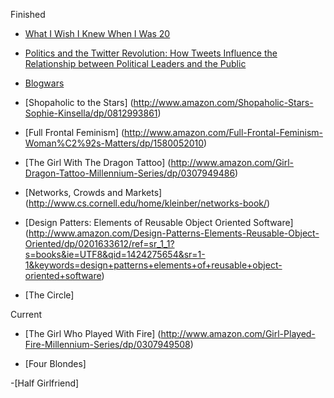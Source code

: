 Finished

- [What I Wish I Knew When I Was 20](http://www.amazon.com/What-Wish-Knew-When-Was/dp/0061735191)

- [Politics and the Twitter Revolution: How Tweets Influence the Relationship between Political Leaders and the Public](http://www.amazon.com/Politics-Twitter-Revolution-Relationship-Communication/dp/0739165011/ref=sr_1_1?ie=UTF8&qid=1421083837&sr=8-1&keywords=twitter+politics)

- [Blogwars](http://www.amazon.com/Blogwars-David-D-Perlmutter/dp/0195305574)

- [Shopaholic to the Stars] (http://www.amazon.com/Shopaholic-Stars-Sophie-Kinsella/dp/0812993861)

- [Full Frontal Feminism] (http://www.amazon.com/Full-Frontal-Feminism-Woman%C2%92s-Matters/dp/1580052010)

- [The Girl With The Dragon Tattoo] (http://www.amazon.com/Girl-Dragon-Tattoo-Millennium-Series/dp/0307949486)

- [Networks, Crowds and Markets] (http://www.cs.cornell.edu/home/kleinber/networks-book/)
 
- [Design Patters: Elements of Reusable Object Oriented Software] (http://www.amazon.com/Design-Patterns-Elements-Reusable-Object-Oriented/dp/0201633612/ref=sr_1_1?s=books&ie=UTF8&qid=1424275654&sr=1-1&keywords=design+patterns+elements+of+reusable+object-oriented+software)

- [The Circle] 



Current

- [The Girl Who Played With Fire] (http://www.amazon.com/Girl-Played-Fire-Millennium-Series/dp/0307949508)

- [Four Blondes]

-[Half Girlfriend]
